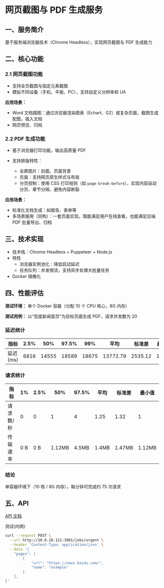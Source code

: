 # 网页截图与 PDF 生成服务

## 一、服务简介

基于服务端浏览器技术（Chrome Headless），实现网页截图与 PDF 生成能力

## 二、核心功能

### 2.1 网页截图功能

- 支持全页截图与指定元素截图
- 模拟不同设备（手机、平板、PC），支持自定义分辨率和 UA

**应用场景：**

- Word 文档插图：通过浏览器渲染图表（Echart、G2）或复杂页面，截图生成配图，插入文档
- 网页预览、归档

### 2.2 PDF 生成功能

- 基于浏览器打印功能，输出高质量 PDF
- 支持排版特性：

  - 全屏图片：封面、页面背景
  - 页眉：支持网页原生样式与布局
  - 分页控制：使用 CSS 打印规则（如 `page-break-before`），实现内容自动分页、章节分隔、避免内容断裂

**应用场景：**

- 标准化文档生成：如报告、表单等
- 多场景服用（同构）：一套页面实现，既能满足用户在线查看，也能满足后端 PDF 批量导出、归档

## 三、技术实现

- 技术栈：Chrome Headless + Puppeteer + Node.js
- 特性
  - 浏览器实例池化：降低启动延迟
  - 任务队列：并发限流，支持异步处理大批量任务
- Docker 镜像化

## 四、性能评估

**测试环境：** 单个 Docker 容器（分配 10 个 CPU 核心，8G 内存）

**测试用例：** 以“百度新闻首页”为目标页面生成 PDF，请求并发数为 20

### 延迟统计

| 指标      | 2.5% | 50%   | 97.5% | 99%   | 平均     | 标准差  | 最大值 |
| --------- | ---- | ----- | ----- | ----- | -------- | ------- | ------ |
| 延迟 (ms) | 6816 | 14555 | 18589 | 18675 | 13772.79 | 2535.12 | 18675  |

### 请求统计

| 指标      | 1%  | 2.5% | 50%    | 97.5% | 平均  | 标准差 | 最小值 |
| --------- | --- | ---- | ------ | ----- | ----- | ------ | ------ |
| 请求数/秒 | 0   | 0    | 1      | 4     | 1.25  | 1.32   | 1      |
| 传输速率  | 0 B | 0 B  | 1.12MB | 4.5MB | 1.4MB | 1.47MB | 1.12MB |

### 结论

单容器环境下（10 核 / 8G 内存），每分钟可完成约 75 次请求

## 五、API

[API 文档](https://si6has7gdt1.feishu.cn/docx/IfrHdk30zoQCsLxYd3YcVzZ2nag?from=from_copylink)

测试(内网)

```sh
curl --request POST \
  --url http://10.0.28.121:3001/jobs/urgent \
  --header 'Content-Type: application/json' \
  --data '{
	"pages": [
		{
			"url": "https://news.baidu.com/",
			"name": "example"
		}
	],
}'
```
